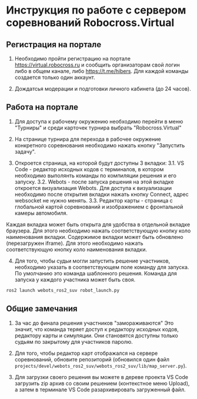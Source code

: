 # Инструкция по работе с сервером соревнований  Robocross.Virtual

## Регистрация на портале
1. Необходимо пройти регистрацию на портале https://virtual.robocross.ru и сообщить организаторам свой логин либо в общем канале, либо https://t.me/hibers. Для каждой команды создается только один аккаунт.

2. Дождатсья модерации и подготовки личного кабинета (до 24 часов).

## Работа на портале

1. Для доступа к рабочему окружению необходимо перейти в меню "Турниры" и среди карточек турнира выбрать "Robocross.Virtual"

2. На странице турнира для перехода в рабочее окружение конкретного соревнования необходимо нажать кнопку "Запустить задачу".

3. Откроется страница, на которой будут доступны 3 вкладки:
3.1. VS Code - редактор исходных кодов с терминалов, в котором необходимо выполянть команды по компиляции решения и его запуску.
3.2. Webots - после запуска решения на этой вкладке откроется визуализация Webots. Для доступа к визуализации необходимо после открытия вкладки нажать кнопку Connect, адрес websocket не нужно менять.
3.3. Редактор карты - страница с глобальной картой соревнований и изображением с фронтальной камеры автомобиля.

Каждая вкладка может быть открыта для удобства в отдельной вкладке браузера. Для этого необходимо нажать соответствующую кнопку коло наименования вкладки.
Содержимое вкладки может быть обновлено (перезагружен iframe). Для этого необходимо нажать соответствующую кнопку коло наименования вкладки.

4. Для того, чтобы судьи могли запустить решение участников, необходимо указать в соответствующем поле команду для запуска. По умолчанию это команда шаблонного решения. Команда для запуска у каждого участника может быть своя.

```bash
ros2 launch webots_ros2_suv robot_launch.py
```

## Общие замечания
1. За час до финала решения участников "замораживаются" Это значит, что команда теряет доступ к редактору исходных кодов, редактору карты и симуляции. Они становятся доступны только судьям  по закрытому для участников паролю.

2. Для того, чтобы редактор карт отображался на сервере соревнований, обновите репозиторий (обновился один файл `projects/devel/webots_ros2_suv/webots_ros2_suv/lib/map_server.py`).

3. Для загрузки своего решения вы можете в дереве проекта VS Code загрузить zip архив со своим решением (контекстное меню Upload), а затем в терминале VS Code разархивировать загруженный файл.